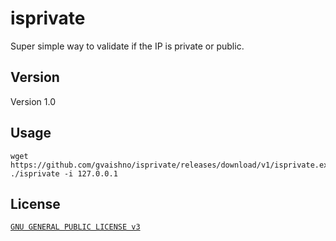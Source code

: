 # isprivate
Super simple way to validate if the IP is private or public.

## Version
Version 1.0

## Usage
```
wget https://github.com/gvaishno/isprivate/releases/download/v1/isprivate.exe
./isprivate -i 127.0.0.1
```

## License <a name = "license"></a>
[`GNU GENERAL PUBLIC LICENSE v3`](LICENSE)
